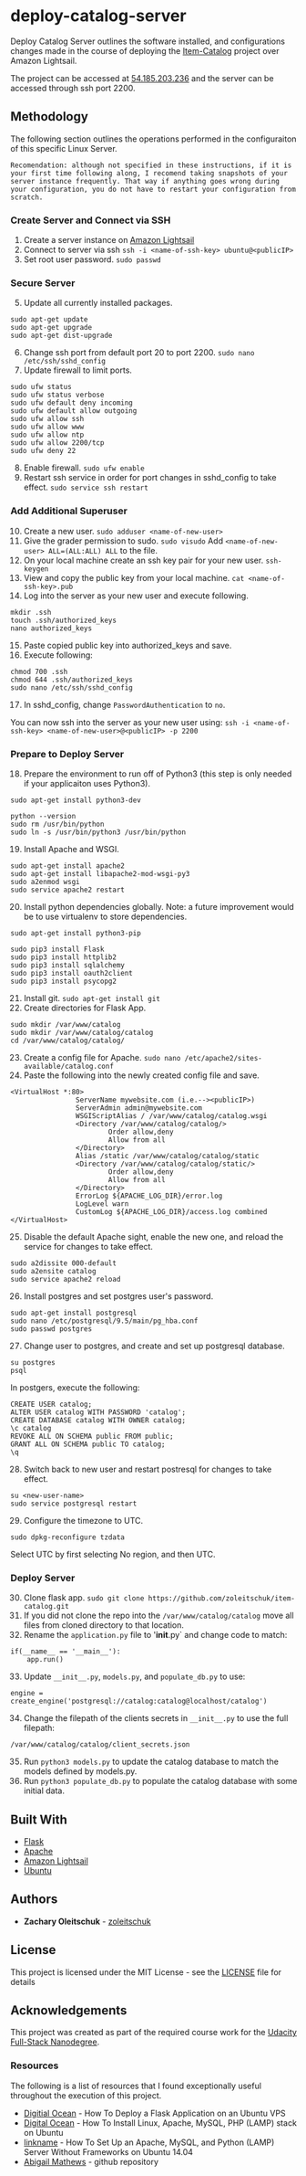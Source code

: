 # deploy-catalog-server
Deploy Catalog Server outlines the software installed, and configurations changes made in the course of deploying the [Item-Catalog](https://github.com/zoleitschuk/item-catalog) project over Amazon Lightsail.

The project can be accessed at [54.185.203.236](http://54.185.203.236/) and the server can be accessed through ssh port 2200.

## Methodology

The following section outlines the operations performed in the configuraiton of this specific Linux Server.

```
Recomendation: although not specified in these instructions, if it is your first time following along, I recomend taking snapshots of your server instance frequently. That way if anything goes wrong during your configuration, you do not have to restart your configuration from scratch.
```

### Create Server and Connect via SSH

1. Create a server instance on [Amazon Lightsail]()
2. Connect to server via ssh
`ssh -i <name-of-ssh-key> ubuntu@<publicIP>`
3. Set root user password.
`sudo passwd`

### Secure Server

5. Update all currently installed packages.
```
sudo apt-get update
sudo apt-get upgrade
sudo apt-get dist-upgrade
```
6. Change ssh port from default port 20 to port 2200.
`sudo nano /etc/ssh/sshd_config`
7. Update firewall to limit ports.
```
sudo ufw status
sudo ufw status verbose
sudo ufw default deny incoming
sudo ufw default allow outgoing
sudo ufw allow ssh
sudo ufw allow www
sudo ufw allow ntp
sudo ufw allow 2200/tcp
sudo ufw deny 22
```
8. Enable firewall.
`sudo ufw enable`
9. Restart ssh service in order for port changes in sshd_config to take effect.
`sudo service ssh restart`

### Add Additional Superuser
10. Create a new user.
`sudo adduser <name-of-new-user>`
11. Give the grader permission to sudo.
`sudo visudo`
Add `<name-of-new-user> ALL=(ALL:ALL) ALL` to the file.
12. On your local machine create an ssh key pair for your new user.
`ssh-keygen`
13. View and copy the public key from your local machine.
`cat <name-of-ssh-key>.pub`
14. Log into the server as your new user and execute following.
```
mkdir .ssh
touch .ssh/authorized_keys
nano authorized_keys
```
15. Paste copied public key into authorized_keys and save.
16. Execute following:
```
chmod 700 .ssh
chmod 644 .ssh/authorized_keys
sudo nano /etc/ssh/sshd_config
```
17. In sshd_config, change `PasswordAuthentication` to `no`.

You can now ssh into the server as your new user using:
`ssh -i <name-of-ssh-key> <name-of-new-user>@<publicIP> -p 2200`

### Prepare to Deploy Server
18. Prepare the environment to run off of Python3 (this step is only needed if your applicaiton uses Python3).
```
sudo apt-get install python3-dev

python --version
sudo rm /usr/bin/python
sudo ln -s /usr/bin/python3 /usr/bin/python
```
19. Install Apache and WSGI.
```
sudo apt-get install apache2
sudo apt-get install libapache2-mod-wsgi-py3
sudo a2enmod wsgi
sudo service apache2 restart
```
20. Install python dependencies globally. Note: a future improvement would be to use virtualenv to store dependencies.
```
sudo apt-get install python3-pip

sudo pip3 install Flask
sudo pip3 install httplib2
sudo pip3 install sqlalchemy
sudo pip3 install oauth2client
sudo pip3 install psycopg2
```
21. Install git.
`sudo apt-get install git`
22. Create directories for Flask App.
```
sudo mkdir /var/www/catalog
sudo mkdir /var/www/catalog/catalog
cd /var/www/catalog/catalog/
```
23. Create a config file for Apache.
`sudo nano /etc/apache2/sites-available/catalog.conf`
24. Paste the following into the newly created config file and save.
```
<VirtualHost *:80>
                ServerName mywebsite.com (i.e.--><publicIP>)
                ServerAdmin admin@mywebsite.com
                WSGIScriptAlias / /var/www/catalog/catalog.wsgi
                <Directory /var/www/catalog/catalog/>
                        Order allow,deny
                        Allow from all
                </Directory>
                Alias /static /var/www/catalog/catalog/static
                <Directory /var/www/catalog/catalog/static/>
                        Order allow,deny
                        Allow from all
                </Directory>
                ErrorLog ${APACHE_LOG_DIR}/error.log
                LogLevel warn
                CustomLog ${APACHE_LOG_DIR}/access.log combined
</VirtualHost>
```
25. Disable the default Apache sight, enable the new one, and reload the service for changes to take effect.
```
sudo a2dissite 000-default
sudo a2ensite catalog
sudo service apache2 reload
```
26. Install postgres and set postgres user's password.
```			
sudo apt-get install postgresql
sudo nano /etc/postgresql/9.5/main/pg_hba.conf
sudo passwd postgres
```
27. Change user to postgres, and create and set up postgresql database.
```
su postgres
psql
```

In postgers, execute the following:
```
CREATE USER catalog;
ALTER USER catalog WITH PASSWORD 'catalog';
CREATE DATABASE catalog WITH OWNER catalog;
\c catalog
REVOKE ALL ON SCHEMA public FROM public;
GRANT ALL ON SCHEMA public TO catalog;
\q
```

28. Switch back to new user and restart postresql for changes to take effect.
```
su <new-user-name>
sudo service postgresql restart
```
29. Configure the timezone to UTC.
```
sudo dpkg-reconfigure tzdata
```
Select UTC by first selecting No region, and then UTC.

### Deploy Server
30. Clone flask app.
`sudo git clone https://github.com/zoleitschuk/item-catalog.git`
31. If you did not clone the repo into the `/var/www/catalog/catalog` move all files from cloned directory to that location.
32. Rename the `application.py` file to '__init__.py` and change code to match:
```
if(__name__ == '__main__'):
    app.run()
```
33. Update `__init__.py`, `models.py`, and `populate_db.py` to use:
```
engine = create_engine('postgresql://catalog:catalog@localhost/catalog')
```
34. Change the filepath of the clients secrets in `__init__.py` to use the full filepath:
```
/var/www/catalog/catalog/client_secrets.json
```
35. Run `python3 models.py` to update the catalog database to match the models defined by models.py.
36. Run `python3 populate_db.py` to populate the catalog database with some initial data.

## Built With

* [Flask](http://flask.pocoo.org/)
* [Apache](https://httpd.apache.org/docs/2.4/programs/apachectl.html)
* [Amazon Lightsail](https://aws.amazon.com/lightsail/)
* [Ubuntu](https://www.ubuntu.com/)

## Authors

* **Zachary Oleitschuk** - [zoleitschuk](https://github.com/zoleitschuk/)

## License

This project is licensed under the MIT License - see the [LICENSE](LICENSE) file for details

## Acknowledgements

This project was created as part of the required course work for the [Udacity Full-Stack Nanodegree](https://www.udacity.com/course/full-stack-web-developer-nanodegree--nd004).

### Resources

The following is a list of resources that I found exceptionally useful throughout the execution of this project.

* [Digitial Ocean](https://www.digitalocean.com/community/tutorials/how-to-deploy-a-flask-application-on-an-ubuntu-vps) - How To Deploy a Flask Application on an Ubuntu VPS
* [Digital Ocean](https://www.digitalocean.com/community/tutorials/how-to-install-linux-apache-mysql-php-lamp-stack-on-ubuntu) - How To Install Linux, Apache, MySQL, PHP (LAMP) stack on Ubuntu
* [linkname](https://www.digitalocean.com/community/tutorials/how-to-set-up-an-apache-mysql-and-python-lamp-server-without-frameworks-on-ubuntu-14-04) - How To Set Up an Apache, MySQL, and Python (LAMP) Server Without Frameworks on Ubuntu 14.04
* [Abigail Mathews](https://github.com/AbigailMathews/FSND-P5) - github repository

